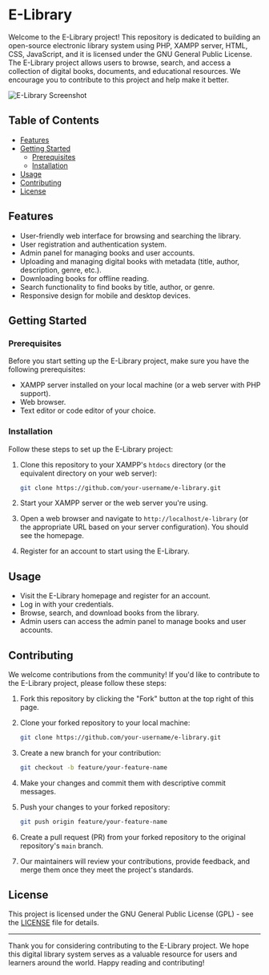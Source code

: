 # E-Library

Welcome to the E-Library project! This repository is dedicated to building an open-source electronic library system using PHP, XAMPP server, HTML, CSS, JavaScript, and it is licensed under the GNU General Public License. The E-Library project allows users to browse, search, and access a collection of digital books, documents, and educational resources. We encourage you to contribute to this project and help make it better.

![E-Library Screenshot](e-library-screenshot.png)

## Table of Contents

- [Features](#features)
- [Getting Started](#getting-started)
  - [Prerequisites](#prerequisites)
  - [Installation](#installation)
- [Usage](#usage)
- [Contributing](#contributing)
- [License](#license)

## Features

- User-friendly web interface for browsing and searching the library.
- User registration and authentication system.
- Admin panel for managing books and user accounts.
- Uploading and managing digital books with metadata (title, author, description, genre, etc.).
- Downloading books for offline reading.
- Search functionality to find books by title, author, or genre.
- Responsive design for mobile and desktop devices.

## Getting Started

### Prerequisites

Before you start setting up the E-Library project, make sure you have the following prerequisites:

- XAMPP server installed on your local machine (or a web server with PHP support).
- Web browser.
- Text editor or code editor of your choice.

### Installation

Follow these steps to set up the E-Library project:

1. Clone this repository to your XAMPP's `htdocs` directory (or the equivalent directory on your web server):

   ```bash
   git clone https://github.com/your-username/e-library.git
   ```

2. Start your XAMPP server or the web server you're using.

3. Open a web browser and navigate to `http://localhost/e-library` (or the appropriate URL based on your server configuration). You should see the homepage.

4. Register for an account to start using the E-Library.

## Usage

- Visit the E-Library homepage and register for an account.
- Log in with your credentials.
- Browse, search, and download books from the library.
- Admin users can access the admin panel to manage books and user accounts.

## Contributing

We welcome contributions from the community! If you'd like to contribute to the E-Library project, please follow these steps:

1. Fork this repository by clicking the "Fork" button at the top right of this page.

2. Clone your forked repository to your local machine:

   ```bash
   git clone https://github.com/your-username/e-library.git
   ```

3. Create a new branch for your contribution:

   ```bash
   git checkout -b feature/your-feature-name
   ```

4. Make your changes and commit them with descriptive commit messages.

5. Push your changes to your forked repository:

   ```bash
   git push origin feature/your-feature-name
   ```

6. Create a pull request (PR) from your forked repository to the original repository's `main` branch.

7. Our maintainers will review your contributions, provide feedback, and merge them once they meet the project's standards.

## License

This project is licensed under the GNU General Public License (GPL) - see the [LICENSE](LICENSE) file for details.

---

Thank you for considering contributing to the E-Library project. We hope this digital library system serves as a valuable resource for users and learners around the world. Happy reading and contributing!